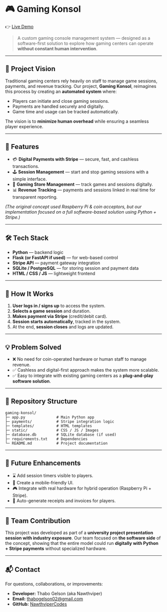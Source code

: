 # 🎮 Gaming Konsol

👉 [Live Demo](https://gaming-web-fqyx.onrender.com)

> A custom gaming console management system — designed as a software-first solution to explore how gaming centers can operate **without constant human intervention**.

---

## 📌 Project Vision

Traditional gaming centers rely heavily on staff to manage game sessions, payments, and revenue tracking. Our project, **Gaming Konsol**, reimagines this process by creating an **automated system** where:

* Players can initiate and close gaming sessions.
* Payments are handled securely and digitally.
* Game time and usage can be tracked automatically.

The vision is to **minimize human overhead** while ensuring a seamless player experience.

---

## 🎯 Features

* 💳 **Digital Payments with Stripe** — secure, fast, and cashless transactions.
* 🕹️ **Session Management** — start and stop gaming sessions with a simple interface.
* 🏪 **Gaming Store Management** — track games and sessions digitally.
* 📊 **Revenue Tracking** — payments and sessions linked in real time for transparent reporting.

*(The original concept used Raspberry Pi & coin acceptors, but our implementation focused on a full software-based solution using Python + Stripe.)*

---

## 🛠️ Tech Stack

* **Python** — backend logic
* **Flask (or FastAPI if used)** — for web-based control
* **Stripe API** — payment gateway integration
* **SQLite / PostgreSQL** — for storing session and payment data
* **HTML / CSS / JS** — lightweight frontend

---

## 🚀 How It Works

1. **User logs in / signs up** to access the system.
2. **Selects a game session** and duration.
3. **Makes payment via Stripe** (credit/debit card).
4. **Session starts automatically**, tracked in the system.
5. At the end, **session closes** and logs are updated.

---

## 💡 Problem Solved

* ❌ No need for coin-operated hardware or human staff to manage revenue.
* ✅ Cashless and digital-first approach makes the system more scalable.
* ✅ Easy to integrate with existing gaming centers as a **plug-and-play software solution**.

---

## 📂 Repository Structure

```
gaming-konsol/
├─ app.py              # Main Python app
├─ payments/           # Stripe integration logic
├─ templates/          # HTML templates
├─ static/             # CSS / JS / Images
├─ database.db         # SQLite database (if used)
├─ requirements.txt    # Dependencies
└─ README.md           # Project documentation
```

---

## 🔮 Future Enhancements

* ⌛ Add session timers visible to players.
* 📱 Create a mobile-friendly UI.
* 🎮 Integrate with real hardware for hybrid operation (Raspberry Pi + Stripe).
* 🧾 Auto-generate receipts and invoices for players.

---

## 👥 Team Contribution

This project was developed as part of a **university project presentation session with industry exposure**.
Our team focused on **the software side** of the concept, showing that the entire model could run **digitally with Python + Stripe payments** without specialized hardware.

---

## 📬 Contact

For questions, collaborations, or improvements:

* **Developer:** Thabo Gelson (aka Nawthviper)
* **Email:** [thabogelson02@gmail.com](mailto:thabogelson02@gmail.com)
* **GitHub:** [NawthviperCodes](https://github.com/NawthviperCodes)
